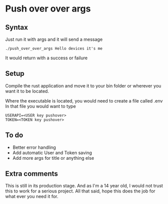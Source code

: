 # Push over over args
## Syntax
Just run it with args and it will send a message
  
``` 
./push_over_over_args Hello devices it's me
```
It would return with a success or failure

## Setup
Compile the rust application and move it to your bin folder or wherever you want it to be located.

Where the executable is located, you would need to create a file called .env
In that file you would want to type
```
USERAPI=<USER key pushover>
TOKEN=<TOKEN key pushover>
``` 
## To do
- Better error handling 
- Add automatic User and Token saving
- Add more args for title or anything else

## Extra comments
This is still in its production stage. And as I'm a 14 year old, I would not trust this to work for a serious project. All that said, hope this does the job for what ever you need it for.
